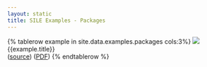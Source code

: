 ```yaml
---
layout: static
title: SILE Examples - Packages
---
```


<table class="examples">
{% tablerow example in site.data.examples.packages cols:3%}
    <a href="https://raw.githubusercontent.com/simoncozens/sile/master/examples/{{example.fn}}.png">
    <img src="https://raw.githubusercontent.com/simoncozens/sile/master/examples/{{example.fn}}.png">
    </a>
    <br/>
    <span class="title">{{example.title}}</span><br/>
    (<a href="https://raw.githubusercontent.com/simoncozens/sile/master/examples/{{example.source}}">source</a>) 
    (<a href="https://raw.githubusercontent.com/simoncozens/sile/master/examples/{{example.fn}}.pdf">PDF</a>)
{% endtablerow %}
</table>